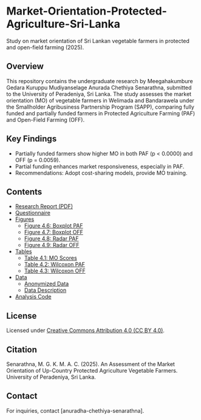 # Market-Orientation-Protected-Agriculture-Sri-Lanka

Study on market orientation of Sri Lankan vegetable farmers in protected and open-field farming (2025).

## Overview
This repository contains the undergraduate research by Meegahakumbure Gedara Kuruppu Mudiyanselage Anurada Chethiya Senarathna, submitted to the University of Peradeniya, Sri Lanka. The study assesses the market orientation (MO) of vegetable farmers in Welimada and Bandarawela under the Smallholder Agribusiness Partnership Program (SAPP), comparing fully funded and partially funded farmers in Protected Agriculture Farming (PAF) and Open-Field Farming (OFF).

## Key Findings
- Partially funded farmers show higher MO in both PAF (p < 0.0000) and OFF (p = 0.0059).
- Partial funding enhances market responsiveness, especially in PAF.
- Recommendations: Adopt cost-sharing models, provide MO training.

## Contents
- [Research Report (PDF)](report/Research_Report.pdf)
- [Questionnaire](questionnaire/Questionnaire.pdf)
- [Figures](figures/)
  - [Figure 4.6: Boxplot PAF](figures/Figure_4.6_Boxplot_PAF.png)
  - [Figure 4.7: Boxplot OFF](figures/Figure_4.7_Boxplot_OFF.png)
  - [Figure 4.8: Radar PAF](figures/Figure_4.8_Radar_PAF.png)
  - [Figure 4.9: Radar OFF](figures/Figure_4.9_Radar_OFF.png)
- [Tables](tables/)
  - [Table 4.1: MO Scores](tables/Table_4.1_MO_Scores.csv)
  - [Table 4.2: Wilcoxon PAF](tables/Table_4.2_Wilcoxon_PAF.csv)
  - [Table 4.3: Wilcoxon OFF](tables/Table_4.3_Wilcoxon_OFF.csv)
- [Data](data/)
  - [Anonymized Data](data/Anonymized_Data.csv)
  - [Data Description](data/Data_Description.md)
- [Analysis Code](code/Analysis.R)

## License
Licensed under [Creative Commons Attribution 4.0 (CC BY 4.0)](https://creativecommons.org/licenses/by/4.0/).

## Citation
Senarathna, M. G. K. M. A. C. (2025). An Assessment of the Market Orientation of Up-Country Protected Agriculture Vegetable Farmers. University of Peradeniya, Sri Lanka.

## Contact
For inquiries, contact [anuradha-chethiya-senarathna].
